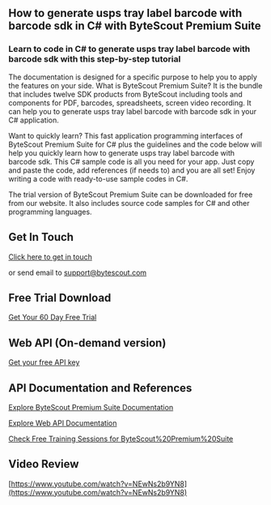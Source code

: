 ## How to generate usps tray label barcode with barcode sdk in C# with ByteScout Premium Suite

### Learn to code in C# to generate usps tray label barcode with barcode sdk with this step-by-step tutorial

The documentation is designed for a specific purpose to help you to apply the features on your side. What is ByteScout Premium Suite? It is the bundle that includes twelve SDK products from ByteScout including tools and components for PDF, barcodes, spreadsheets, screen video recording. It can help you to generate usps tray label barcode with barcode sdk in your C# application.

Want to quickly learn? This fast application programming interfaces of ByteScout Premium Suite for C# plus the guidelines and the code below will help you quickly learn how to generate usps tray label barcode with barcode sdk. This C# sample code is all you need for your app. Just copy and paste the code, add references (if needs to) and you are all set! Enjoy writing a code with ready-to-use sample codes in C#.

The trial version of ByteScout Premium Suite can be downloaded for free from our website. It also includes source code samples for C# and other programming languages.

## Get In Touch

[Click here to get in touch](https://bytescout.zendesk.com/hc/en-us/requests/new?subject=ByteScout%20Premium%20Suite%20Question)

or send email to [support@bytescout.com](mailto:support@bytescout.com?subject=ByteScout%20Premium%20Suite%20Question) 

## Free Trial Download

[Get Your 60 Day Free Trial](https://bytescout.com/download/web-installer?utm_source=github-readme)

## Web API (On-demand version)

[Get your free API key](https://pdf.co/documentation/api?utm_source=github-readme)

## API Documentation and References

[Explore ByteScout Premium Suite Documentation](https://bytescout.com/documentation/index.html?utm_source=github-readme)

[Explore Web API Documentation](https://pdf.co/documentation/api?utm_source=github-readme)

[Check Free Training Sessions for ByteScout%20Premium%20Suite](https://academy.bytescout.com/)

## Video Review

[https://www.youtube.com/watch?v=NEwNs2b9YN8](https://www.youtube.com/watch?v=NEwNs2b9YN8)
